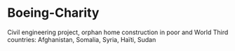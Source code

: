 # Boeing-Charity
Civil engineering project, orphan home construction in poor and World Third countries: Afghanistan, Somalia, Syria, Haïti, Sudan
